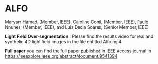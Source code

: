 # ALFO
Maryam Hamad, (Member, IEEE), Caroline Conti, (Member, IEEE), Paulo Nnunes, (Member, IEEE), and Luis Ducla Soares, (Senior Member, IEEE)

**Light Field Over-segmentation** : 
Please find the results video for real and synthetic 4D light field images in the file entitled Alfo.mp4 

**Full paper**
you can find the full paper published in IEEE Access journal in https://ieeexplore.ieee.org/abstract/document/9541394
